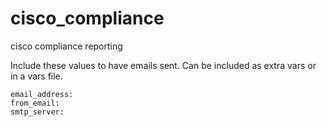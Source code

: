 # cisco_compliance
cisco compliance reporting

Include these values to have emails sent. Can be included as extra vars or in a vars file.
```
email_address:
from_email:
smtp_server:
```